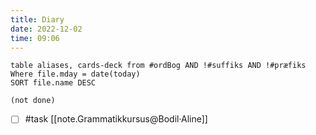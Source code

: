 ```yaml
---
title: Diary
date: 2022-12-02
time: 09:06
---
```


```dataview
table aliases, cards-deck from #ordBog AND !#suffiks AND !#præfiks Where file.mday = date(today)
SORT file.name DESC
```

```tasks
(not done)
```

- [ ] #task [[note.Grammatikkursus@Bodil·Aline]]